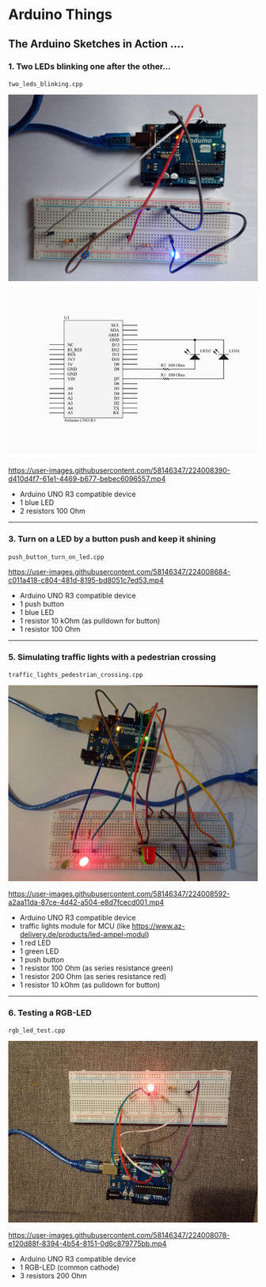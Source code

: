 # Arduino Things


## The Arduino Sketches in Action ....

### 1. Two LEDs blinking one after the other...

`two_leds_blinking.cpp`

![BLINKING-LED](./docs_images/funduino_two_leds_blinking.jpg)
![BLINKING-LED](./lib/two_leds_blinking/two_leds_blinking_schematic.png)

https://user-images.githubusercontent.com/58146347/224008390-d410d4f7-61e1-4469-b677-bebec6096557.mp4

- Arduino UNO R3 compatible device
- 1 blue LED
- 2 resistors 100 Ohm
******************



### 3. Turn on a LED by a button push and keep it shining

`push_button_turn_on_led.cpp`

https://user-images.githubusercontent.com/58146347/224008684-c011a418-c804-481d-8195-bd8051c7ed53.mp4

- Arduino UNO R3 compatible device
- 1 push button
- 1 blue LED
- 1 resistor 10 kOhm (as pulldown for button)
- 1 resistor 100 Ohm
********************



### 5. Simulating traffic lights with a pedestrian crossing

`traffic_lights_pedestrian_crossing.cpp`

![Arduino: Traffic light with pedestrian crossing](./docs_images/funduino_traffic_light_pedestrian_crossing.jpg)

https://user-images.githubusercontent.com/58146347/224008592-a2aa11da-87ce-4d42-a504-e8d7fcecd001.mp4

- Arduino UNO R3 compatible device
- traffic lights module for MCU (like https://www.az-delivery.de/products/led-ampel-modul)
- 1 red LED
- 1 green LED
- 1 push button
- 1 resistor 100 Ohm (as series resistance green)
- 1 resistor 200 Ohm (as series resistance red)
- 1 resistor 10 kOhm (as pulldown for button)
********************



### 6. Testing a RGB-LED

`rgb_led_test.cpp`

![RGB-LED](./docs_images/funduino_rgb_led.jpg)

https://user-images.githubusercontent.com/58146347/224008078-e120d88f-8394-4b54-8151-0d6c879775bb.mp4

- Arduino UNO R3 compatible device
- 1 RGB-LED (common cathode)
- 3 resistors 200 Ohm




